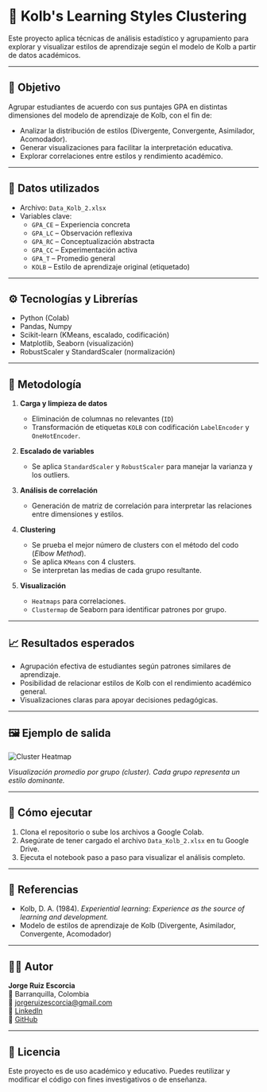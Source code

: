 # 🧠 Kolb's Learning Styles Clustering

Este proyecto aplica técnicas de análisis estadístico y agrupamiento para explorar y visualizar estilos de aprendizaje según el modelo de Kolb a partir de datos académicos.

---

## 🎯 Objetivo

Agrupar estudiantes de acuerdo con sus puntajes GPA en distintas dimensiones del modelo de aprendizaje de Kolb, con el fin de:

- Analizar la distribución de estilos (Divergente, Convergente, Asimilador, Acomodador).
- Generar visualizaciones para facilitar la interpretación educativa.
- Explorar correlaciones entre estilos y rendimiento académico.

---

## 📂 Datos utilizados

- Archivo: `Data_Kolb_2.xlsx`
- Variables clave:
  - `GPA_CE` – Experiencia concreta
  - `GPA_LC` – Observación reflexiva
  - `GPA_RC` – Conceptualización abstracta
  - `GPA_CC` – Experimentación activa
  - `GPA_T` – Promedio general
  - `KOLB` – Estilo de aprendizaje original (etiquetado)

---

## ⚙️ Tecnologías y Librerías

- Python (Colab)
- Pandas, Numpy
- Scikit-learn (KMeans, escalado, codificación)
- Matplotlib, Seaborn (visualización)
- RobustScaler y StandardScaler (normalización)

---

## 🔬 Metodología

1. **Carga y limpieza de datos**
   - Eliminación de columnas no relevantes (`ID`)
   - Transformación de etiquetas `KOLB` con codificación `LabelEncoder` y `OneHotEncoder`.

2. **Escalado de variables**
   - Se aplica `StandardScaler` y `RobustScaler` para manejar la varianza y los outliers.

3. **Análisis de correlación**
   - Generación de matriz de correlación para interpretar las relaciones entre dimensiones y estilos.

4. **Clustering**
   - Se prueba el mejor número de clusters con el método del codo (*Elbow Method*).
   - Se aplica `KMeans` con 4 clusters.
   - Se interpretan las medias de cada grupo resultante.

5. **Visualización**
   - `Heatmaps` para correlaciones.
   - `Clustermap` de Seaborn para identificar patrones por grupo.

---

## 📈 Resultados esperados

- Agrupación efectiva de estudiantes según patrones similares de aprendizaje.
- Posibilidad de relacionar estilos de Kolb con el rendimiento académico general.
- Visualizaciones claras para apoyar decisiones pedagógicas.

---

## 🖼️ Ejemplo de salida

![Cluster Heatmap](img/kolb_clusters.png)

*Visualización promedio por grupo (cluster). Cada grupo representa un estilo dominante.*

---

## 🚀 Cómo ejecutar

1. Clona el repositorio o sube los archivos a Google Colab.
2. Asegúrate de tener cargado el archivo `Data_Kolb_2.xlsx` en tu Google Drive.
3. Ejecuta el notebook paso a paso para visualizar el análisis completo.

---

## 📘 Referencias

- Kolb, D. A. (1984). *Experiential learning: Experience as the source of learning and development.*
- Modelo de estilos de aprendizaje de Kolb (Divergente, Asimilador, Convergente, Acomodador)

---

## 👨‍💻 Autor

**Jorge Ruiz Escorcia**  
📍 Barranquilla, Colombia  
📧 jorgeruizescorcia@gmail.com  
🔗 [LinkedIn](https://www.linkedin.com/in/jorge-ruiz-escorcia/)  
🔗 [GitHub](https://github.com/JorgeRuizEscorcia)

---

## 📄 Licencia

Este proyecto es de uso académico y educativo. Puedes reutilizar y modificar el código con fines investigativos o de enseñanza.
